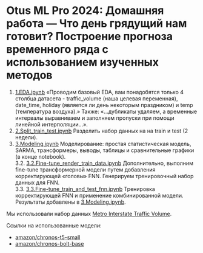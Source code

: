 Otus ML Pro 2024: Домашняя работа — Что день грядущий нам готовит? Построение прогноза временного ряда с использованием изученных методов
=================

1. [1.EDA.ipynb](1.EDA.ipynb) «Проводим базовый EDA, вам понадобятся только 4 столбца датасета - traffic_volume (наша целевая переменная), date_time, holiday (является ли день некоторым праздником) и temp (температура воздуха).» Также: «…дубликаты удаляем, а временные интервалы выравниваем и заполняем пропуски при помощи линейной интерполяции…».
2. [2.Split_train_test.ipynb](2.Split_train_test.ipynb) Разделить набор данных на на train и test (2 недели).
3. [3.Modeling.ipynb](3.Modeling.ipynb) Моделирование: простая статистическая модель, SARMA, трансформеры, выводы, таблицы и сравнительные графики (в конце notebook).<br />
3.2. [3.2.Fine-tune_render_train_data.ipynb](3.2.Fine-tune_render_train_data.ipynb) Дополнительно, выполним fine-tune трансформерной модели путем добавления корректирующей «головы» FNN. Генерируем тренировочный набор данных для FNN.<br />
3.3. [3.3.Fine-tune_train_and_test_fnn.ipynb](3.3.Fine-tune_train_and_test_fnn.ipynb) Тренировка корректирующей FNN и применение комбинированной модели. Результаты добавлены в [3.Modeling.ipynb](3.Modeling.ipynb).

Мы использовали набор данных [Metro Interstate Traffic Volume](https://archive.ics.uci.edu/dataset/492/metro+interstate+traffic+volume).

Ссылки на использованные модели:
- [amazon/chronos-t5-small](https://huggingface.co/amazon/chronos-t5-small)
- [amazon/chronos-bolt-base](https://huggingface.co/amazon/chronos-bolt-base)

